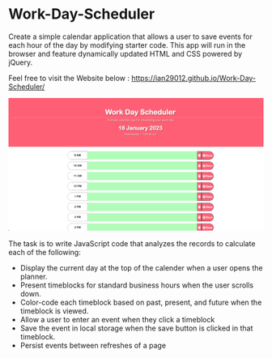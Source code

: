 # Work-Day-Scheduler

Create a simple calendar application that allows a user to save events for each hour of the day by modifying starter code. This app will run in the browser and feature dynamically updated HTML and CSS powered by jQuery.

Feel free to visit the Website below :
https://ian29012.github.io/Work-Day-Scheduler/

![alt text](./assets/images/05-third-party-apis-homework-demo.png)

The task is to write JavaScript code that analyzes the records to calculate each of the following:

* Display the current day at the top of the calender when a user opens the planner.
* Present timeblocks for standard business hours when the user scrolls down.
* Color-code each timeblock based on past, present, and future when the timeblock is viewed.
* Allow a user to enter an event when they click a timeblock
* Save the event in local storage when the save button is clicked in that timeblock.
* Persist events between refreshes of a page
